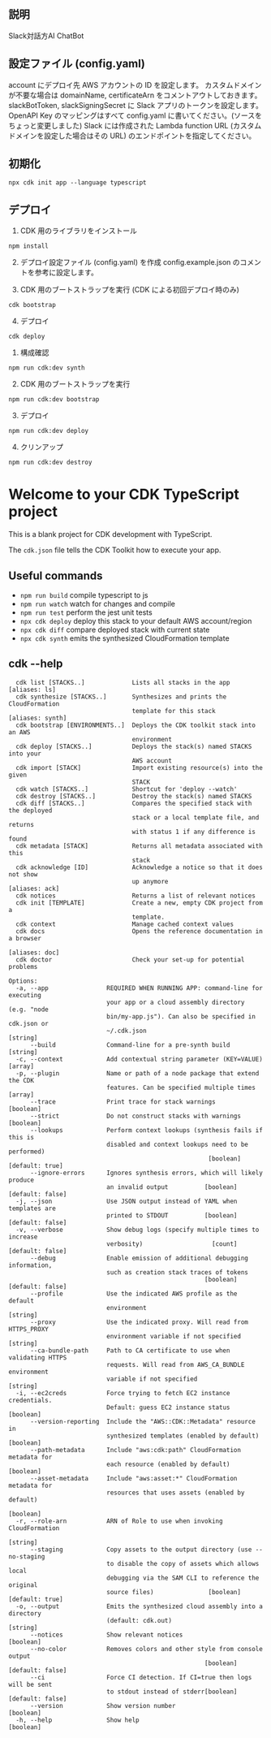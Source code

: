 ## 説明
Slack対話方AI ChatBot

## 設定ファイル (config.yaml)
account にデプロイ先 AWS アカウントの ID を設定します。
カスタムドメインが不要な場合は domainName, certificateArn をコメントアウトしておきます。
slackBotToken, slackSigningSecret に Slack アプリのトークンを設定します。
OpenAPI Key のマッピングはすべて config.yaml に書いてください。(ソースをちょっと変更しました)
Slack には作成された Lambda function URL (カスタムドメインを設定した場合はその URL) のエンドポイントを指定してください。

## 初期化
```
npx cdk init app --language typescript
```

## デプロイ
1. CDK 用のライブラリをインストール
```
npm install
```
2. デプロイ設定ファイル (config.yaml) を作成
config.example.json のコメントを参考に設定します。

3. CDK 用のブートストラップを実行 (CDK による初回デプロイ時のみ)
```
cdk bootstrap
```
4. デプロイ
```
cdk deploy
```

1. 構成確認
```
npm run cdk:dev synth
```

2. CDK 用のブートストラップを実行
```
npm run cdk:dev bootstrap
```

3. デプロイ
```
npm run cdk:dev deploy
```
4. クリンアップ
```
npm run cdk:dev destroy
```

# Welcome to your CDK TypeScript project

This is a blank project for CDK development with TypeScript.

The `cdk.json` file tells the CDK Toolkit how to execute your app.

## Useful commands

* `npm run build`   compile typescript to js
* `npm run watch`   watch for changes and compile
* `npm run test`    perform the jest unit tests
* `npx cdk deploy`  deploy this stack to your default AWS account/region
* `npx cdk diff`    compare deployed stack with current state
* `npx cdk synth`   emits the synthesized CloudFormation template

## cdk --help
```
  cdk list [STACKS..]             Lists all stacks in the app      [aliases: ls]
  cdk synthesize [STACKS..]       Synthesizes and prints the CloudFormation
                                  template for this stack       [aliases: synth]
  cdk bootstrap [ENVIRONMENTS..]  Deploys the CDK toolkit stack into an AWS
                                  environment
  cdk deploy [STACKS..]           Deploys the stack(s) named STACKS into your
                                  AWS account
  cdk import [STACK]              Import existing resource(s) into the given
                                  STACK
  cdk watch [STACKS..]            Shortcut for 'deploy --watch'
  cdk destroy [STACKS..]          Destroy the stack(s) named STACKS
  cdk diff [STACKS..]             Compares the specified stack with the deployed
                                  stack or a local template file, and returns
                                  with status 1 if any difference is found
  cdk metadata [STACK]            Returns all metadata associated with this
                                  stack
  cdk acknowledge [ID]            Acknowledge a notice so that it does not show
                                  up anymore                      [aliases: ack]
  cdk notices                     Returns a list of relevant notices
  cdk init [TEMPLATE]             Create a new, empty CDK project from a
                                  template.
  cdk context                     Manage cached context values
  cdk docs                        Opens the reference documentation in a browser
                                                                  [aliases: doc]
  cdk doctor                      Check your set-up for potential problems

Options:
  -a, --app                REQUIRED WHEN RUNNING APP: command-line for executing
                           your app or a cloud assembly directory (e.g. "node
                           bin/my-app.js"). Can also be specified in cdk.json or
                           ~/.cdk.json                                  [string]
      --build              Command-line for a pre-synth build           [string]
  -c, --context            Add contextual string parameter (KEY=VALUE)   [array]
  -p, --plugin             Name or path of a node package that extend the CDK
                           features. Can be specified multiple times     [array]
      --trace              Print trace for stack warnings              [boolean]
      --strict             Do not construct stacks with warnings       [boolean]
      --lookups            Perform context lookups (synthesis fails if this is
                           disabled and context lookups need to be performed)
                                                       [boolean] [default: true]
      --ignore-errors      Ignores synthesis errors, which will likely produce
                           an invalid output          [boolean] [default: false]
  -j, --json               Use JSON output instead of YAML when templates are
                           printed to STDOUT          [boolean] [default: false]
  -v, --verbose            Show debug logs (specify multiple times to increase
                           verbosity)                   [count] [default: false]
      --debug              Enable emission of additional debugging information,
                           such as creation stack traces of tokens
                                                      [boolean] [default: false]
      --profile            Use the indicated AWS profile as the default
                           environment                                  [string]
      --proxy              Use the indicated proxy. Will read from HTTPS_PROXY
                           environment variable if not specified        [string]
      --ca-bundle-path     Path to CA certificate to use when validating HTTPS
                           requests. Will read from AWS_CA_BUNDLE environment
                           variable if not specified                    [string]
  -i, --ec2creds           Force trying to fetch EC2 instance credentials.
                           Default: guess EC2 instance status          [boolean]
      --version-reporting  Include the "AWS::CDK::Metadata" resource in
                           synthesized templates (enabled by default)  [boolean]
      --path-metadata      Include "aws:cdk:path" CloudFormation metadata for
                           each resource (enabled by default)          [boolean]
      --asset-metadata     Include "aws:asset:*" CloudFormation metadata for
                           resources that uses assets (enabled by default)
                                                                       [boolean]
  -r, --role-arn           ARN of Role to use when invoking CloudFormation
                                                                        [string]
      --staging            Copy assets to the output directory (use --no-staging
                           to disable the copy of assets which allows local
                           debugging via the SAM CLI to reference the original
                           source files)               [boolean] [default: true]
  -o, --output             Emits the synthesized cloud assembly into a directory
                           (default: cdk.out)                           [string]
      --notices            Show relevant notices                       [boolean]
      --no-color           Removes colors and other style from console output
                                                      [boolean] [default: false]
      --ci                 Force CI detection. If CI=true then logs will be sent
                           to stdout instead of stderr[boolean] [default: false]
      --version            Show version number                         [boolean]
  -h, --help               Show help                                   [boolean]
```